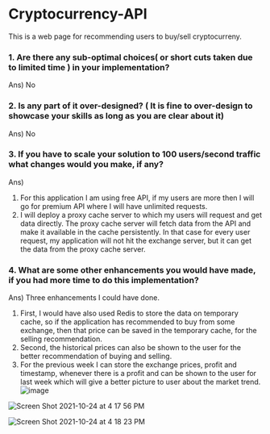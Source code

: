 # Cryptocurrency-API
This is a web page for recommending users to buy/sell cryptocurreny.

### 1.	Are there any sub-optimal choices( or short cuts taken due to limited time ) in your implementation?
Ans) No
### 2.	Is any part of it over-designed? ( It is fine to over-design to showcase your skills as long as you are clear about it)
Ans) No
### 3.	If you have to scale your solution to 100 users/second traffic what changes would you make, if any?
Ans) 
1.	For this application I am using free API, if my users are more then I will go for premium API where I will have unlimited requests.
2.	I will deploy a proxy cache server to which my users will request and get data directly. The proxy cache server will fetch data from the API and make it available in the cache persistently. In that case for every user request, my application will not hit the exchange server, but it can get the data from the proxy cache server.
### 4.	What are some other enhancements you would have made, if you had more time to do this implementation?
Ans)
Three enhancements I could have done.
1.	First, I would have also used Redis to store the data on temporary cache, so if the application has recommended to buy from some exchange, then that price can be saved in the temporary cache, for the selling recommendation.
2.	Second, the historical prices can also be shown to the user for the better recommendation of buying and selling.
3.	For the previous week I can store the exchange prices, profit and timestamp, whenever there is a profit and can be shown to the user for last week which will give a better picture to user about the market trend.
![image](https://user-images.githubusercontent.com/72769273/138611735-d43f5117-840c-4215-ab12-d989203b0f14.png)



![Screen Shot 2021-10-24 at 4 17 56 PM](https://user-images.githubusercontent.com/72769273/138611353-f15e2a3e-3be4-4f7d-a46b-38ab3b1a4099.png)

![Screen Shot 2021-10-24 at 4 18 23 PM](https://user-images.githubusercontent.com/72769273/138611374-eb0a4f93-f69c-4014-953b-b4d5a0a548bc.png)
